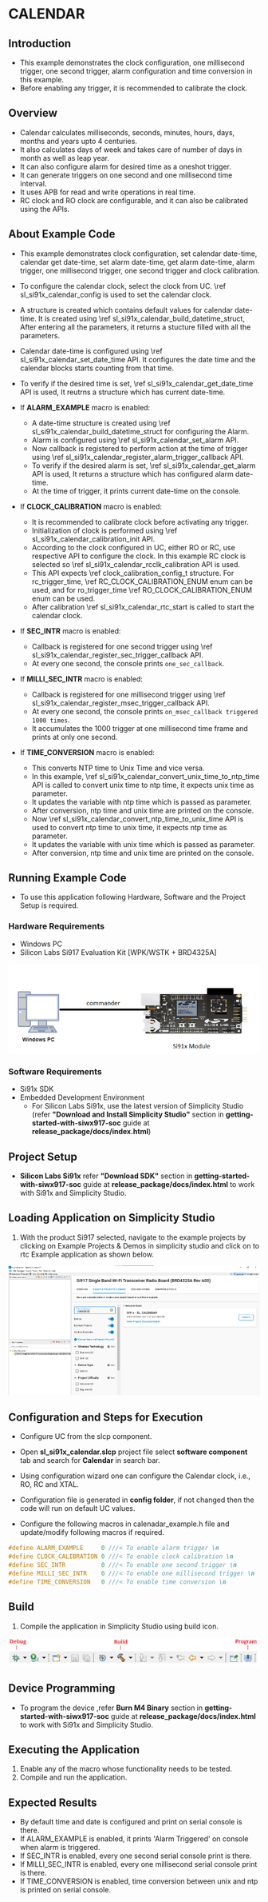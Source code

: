 # CALENDAR

## Introduction

- This example demonstrates the clock configuration, one millisecond trigger, one second trigger, alarm configuration and time conversion in this example.
- Before enabling any trigger, it is recommended to calibrate the clock.

## Overview

- Calendar calculates milliseconds, seconds, minutes, hours, days, months and years upto 4 centuries.
- It also calculates days of week and takes care of number of days in month as well as leap year.
- It can also configure alarm for desired time as a oneshot trigger.
- It can generate triggers on one second and one millisecond time interval.
- It uses APB for read and write operations in real time.
- RC clock and RO clock are configurable, and it can also be calibrated using the APIs.

## About Example Code

- This example demonstrates clock configuration, set calendar date-time, calendar get date-time, set alarm date-time, get alarm date-time, alarm trigger, one millisecond trigger, one second trigger and clock calibration.
- To configure the calendar clock, select the clock from UC. \ref sl_si91x_calendar_config is used to set the calendar clock.
- A structure is created which contains default values for calendar date-time. It is created using \ref sl_si91x_calendar_build_datetime_struct, After entering all the parameters, it returns a stucture filled with all the parameters.
- Calendar date-time is configured using \ref sl_si91x_calendar_set_date_time API. It configures the date time and the calendar blocks starts counting from that time.
- To verify if the desired time is set, \ref sl_si91x_calendar_get_date_time API is used, It reutrns a structure which has current date-time.

- If **ALARM_EXAMPLE** macro is enabled:

  - A date-time structure is created using \ref sl_si91x_calendar_build_datetime_struct for configuring the Alarm.
  - Alarm is configured using \ref sl_si91x_calendar_set_alarm API.
  - Now callback is registered to perform action at the time of trigger using \ref sl_si91x_calendar_register_alarm_trigger_callback API.
  - To verify if the desired alarm is set, \ref sl_si91x_calendar_get_alarm API is used, It returns a structure which has configured alarm date-time.
  - At the time of trigger, it prints current date-time on the console.

- If **CLOCK_CALIBRATION** macro is enabled:

  - It is recommended to calibrate clock before activating any trigger.
  - Initialization of clock is performed using \ref sl_si91x_calendar_calibration_init API.
  - According to the clock configured in UC, either RO or RC, use respective API to configure the clock. In this example RC clock is selected so \ref sl_si91x_calendar_rcclk_calibration API is used.
  - This API expects \ref clock_calibration_config_t structure. For rc_trigger_time, \ref RC_CLOCK_CALIBRATION_ENUM enum can be used, and for ro_trigger_time \ref RO_CLOCK_CALIBRATION_ENUM enum can be used.
  - After calibration \ref sl_si91x_calendar_rtc_start is called to start the calendar clock.

- If **SEC_INTR** macro is enabled:

  - Callback is registered for one second trigger using \ref sl_si91x_calendar_register_sec_trigger_callback API.
  - At every one second, the console prints `one_sec_callback`.

- If **MILLI_SEC_INTR** macro is enabled:

  - Callback is registered for one millisecond trigger using \ref sl_si91x_calendar_register_msec_trigger_callback API.
  - At every one second, the console prints `on_msec_callback triggered 1000 times`.
  - It accumulates the 1000 trigger at one millisecond time frame and prints at only one second.

- If **TIME_CONVERSION** macro is enabled:
  - This converts NTP time to Unix Time and vice versa.
  - In this example, \ref sl_si91x_calendar_convert_unix_time_to_ntp_time API is called to convert unix time to ntp time, it expects unix time as parameter.
  - It updates the variable with ntp time which is passed as parameter.
  - After conversion, ntp time and unix time are printed on the console.
  - Now \ref sl_si91x_calendar_convert_ntp_time_to_unix_time API is used to convert ntp time to unix time, it expects ntp time as parameter.
  - It updates the variable with unix time which is passed as parameter.
  - After conversion, ntp time and unix time are printed on the console.

## Running Example Code

- To use this application following Hardware, Software and the Project Setup is required.

### Hardware Requirements

- Windows PC
- Silicon Labs Si917 Evaluation Kit [WPK/WSTK + BRD4325A]

![Figure: Introduction](resources/readme/image501a.png)

### Software Requirements

- Si91x SDK
- Embedded Development Environment
  - For Silicon Labs Si91x, use the latest version of Simplicity Studio (refer **"Download and Install Simplicity Studio"** section in **getting-started-with-siwx917-soc** guide at **release_package/docs/index.html**)

## Project Setup

- **Silicon Labs Si91x** refer **"Download SDK"** section in **getting-started-with-siwx917-soc** guide at **release_package/docs/index.html** to work with Si91x and Simplicity Studio.

## Loading Application on Simplicity Studio

1. With the product Si917 selected, navigate to the example projects by clicking on Example Projects & Demos
   in simplicity studio and click on to rtc Example application as shown below.

![Figure: Selecting Example project](resources/readme/image501b.png)

## Configuration and Steps for Execution

- Configure UC from the slcp component.
- Open **sl_si91x_calendar.slcp** project file select **software component** tab and search for **Calendar** in search bar.
- Using configuration wizard one can configure the Calendar clock, i.e., RO, RC and XTAL.
- Configuration file is generated in **config folder**, if not changed then the code will run on default UC values.

- Configure the following macros in calenadar_example.h file and update/modify following macros if required.

```C
#define ALARM_EXAMPLE     0 ///< To enable alarm trigger \n
#define CLOCK_CALIBRATION 0 ///< To enable clock calibration \n
#define SEC_INTR          0 ///< To enable one second trigger \n
#define MILLI_SEC_INTR    0 ///< To enable one millisecond trigger \n
#define TIME_CONVERSION   0 ///< To enable time conversion \n
```

## Build

1. Compile the application in Simplicity Studio using build icon.

![Figure: Build run and Debug](resources/readme/image501c.png)

## Device Programming

- To program the device ,refer **Burn M4 Binary** section in **getting-started-with-siwx917-soc** guide at **release_package/docs/index.html** to work with Si91x and Simplicity Studio.

## Executing the Application

1. Enable any of the macro whose functionality needs to be tested.
2. Compile and run the application.

## Expected Results

- By default time and date is configured and print on serial console is there.
- If ALARM_EXAMPLE is enabled, it prints 'Alarm Triggered' on console when alarm is triggered.
- If SEC_INTR is enabled, every one second serial console print is there.
- If MILLI_SEC_INTR is enabled, every one millisecond serial console print is there.
- If TIME_CONVERSION is enabled, time conversion between unix and ntp is printed on serial console.
